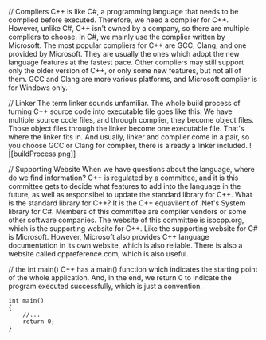 // Compliers
C++ is like C#, a programming language that needs to be complied before executed. Therefore, we need a complier for C++. However, unlike C#, C++ isn't owned by a company, so there are multiple compliers to choose. In C#, we mainly use the complier written by Microsoft. The most popular compliers for C++ are GCC, Clang, and one provided by Microsoft. They are usually the ones which adopt the new language features at the fastest pace. Other compliers may still support only the older version of C++, or only some new features, but not all of them. GCC and Clang are more various platforms, and Microsoft complier is for Windows only.

// Linker
The term linker sounds unfamiliar. The whole build process of turning C++ source code into executable file goes like this: We have multiple source code files, and through complier, they become object files. Those object files through the linker become one executable file. That's where the linker fits in. And usually, linker and complier come in a pair, so you choose GCC or Clang for complier, there is already a linker included.
![[buildProcess.png]]

// Supporting Website
When we have questions about the language, where do we find information? C++ is regulated by a committee, and it is this committee gets to decide what features to add into the language in the future, as well as responsibel to update the standard library for C++. What is the standard library for C++? It is the C++ equavilent of .Net's System library for C#. Members of this committee are compiler vendors or some other software companies. The website of this committee is isocpp.org, which is the supporting website for C++. Like the supporting website for C# is Microsoft. However, Microsoft also provides C++ language documentation in its own website, which is also reliable. There is also a website called cppreference.com, which is also useful.

// the int main()
C++ has a main() function which indicates the starting point of the whole application. And, in the end, we return 0 to indicate the program executed successfully, which is just a convention.
```
int main()
{
	//...
	return 0;
}
```
